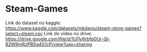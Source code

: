 # Steam-Games

Link do dataset no kaggle: https://www.kaggle.com/datasets/nikdavis/steam-store-games?select=steam.csv
Link do vídeo no drive: https://drive.google.com/file/d/1Ul1y6rbfp0Ur-Ql-82W9mRzPBSg4S1cP/view?usp=sharing
